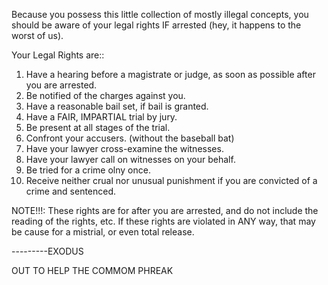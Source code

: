 Because you possess this little collection of mostly illegal concepts, you
should be aware of your legal rights IF arrested (hey, it happens to the worst
of us).

Your Legal Rights are::

1.  Have a hearing before a magistrate or judge, as soon as possible after you
are arrested.
2.  Be notified of the charges against you.
3.  Have a reasonable bail set, if bail is granted.
4.  Have a FAIR, IMPARTIAL trial by jury.
5.  Be present at all stages of the trial.
6.  Confront your accusers.  (without the baseball bat)
7.  Have your lawyer cross-examine the witnesses.
8.  Have your lawyer call on witnesses on your behalf.
9.  Be tried for a crime olny once.
10. Receive neither crual nor unusual punishment if you are convicted of a 
crime and sentenced.

NOTE!!!: These rights are for after you are arrested, and do not include the 
reading of the rights, etc.  If these rights are violated in ANY way, that may
be cause for a mistrial, or even total release.

---------EXODUS

OUT TO HELP THE COMMOM PHREAK
